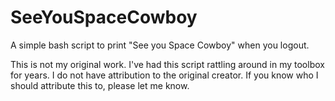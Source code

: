 # SeeYouSpaceCowboy
A simple bash script to print "See you Space Cowboy" when you logout.

This is not my original work. I've had this script rattling around in my toolbox for years. I do not have attribution to the original creator. If you know who I should attribute this to, please let me know.
